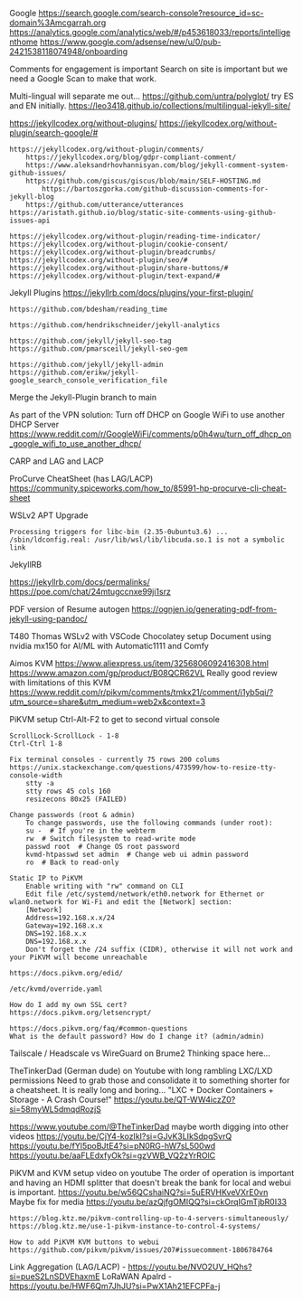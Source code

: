 Google
    https://search.google.com/search-console?resource_id=sc-domain%3Amcgarrah.org
    https://analytics.google.com/analytics/web/#/p453618033/reports/intelligenthome
    https://www.google.com/adsense/new/u/0/pub-2421538118074948/onboarding

Comments for engagement is important
Search on site is important but we need a Google Scan to make that work.

Multi-lingual will separate me out...
    https://github.com/untra/polyglot/ try ES and EN initially.
    https://leo3418.github.io/collections/multilingual-jekyll-site/

https://jekyllcodex.org/without-plugins/
    https://jekyllcodex.org/without-plugin/search-google/#

    https://jekyllcodex.org/without-plugin/comments/
        https://jekyllcodex.org/blog/gdpr-compliant-comment/
        https://www.aleksandrhovhannisyan.com/blog/jekyll-comment-system-github-issues/
        https://github.com/giscus/giscus/blob/main/SELF-HOSTING.md
            https://bartoszgorka.com/github-discussion-comments-for-jekyll-blog
        https://github.com/utterance/utterances
    https://aristath.github.io/blog/static-site-comments-using-github-issues-api

    https://jekyllcodex.org/without-plugin/reading-time-indicator/
    https://jekyllcodex.org/without-plugin/cookie-consent/
    https://jekyllcodex.org/without-plugin/breadcrumbs/
    https://jekyllcodex.org/without-plugin/seo/#
    https://jekyllcodex.org/without-plugin/share-buttons/#
    https://jekyllcodex.org/without-plugin/text-expand/#


Jekyll Plugins
    https://jekyllrb.com/docs/plugins/your-first-plugin/

    https://github.com/bdesham/reading_time

    https://github.com/hendrikschneider/jekyll-analytics

    https://github.com/jekyll/jekyll-seo-tag
    https://github.com/pmarsceill/jekyll-seo-gem

    https://github.com/jekyll/jekyll-admin
    https://github.com/erikw/jekyll-google_search_console_verification_file

Merge the Jekyll-Plugin branch to main

As part of the VPN solution:
    Turn off DHCP on Google WiFi to use another DHCP Server
    https://www.reddit.com/r/GoogleWiFi/comments/p0h4wu/turn_off_dhcp_on_google_wifi_to_use_another_dhcp/

CARP and LAG and LACP

ProCurve CheatSheet (has LAG/LACP)
https://community.spiceworks.com/how_to/85991-hp-procurve-cli-cheat-sheet


WSLv2 APT Upgrade

```
Processing triggers for libc-bin (2.35-0ubuntu3.6) ...
/sbin/ldconfig.real: /usr/lib/wsl/lib/libcuda.so.1 is not a symbolic link
```

JekyllRB

https://jekyllrb.com/docs/permalinks/
https://poe.com/chat/24mtugccnxe99ji1srz

PDF version of Resume autogen
https://ognjen.io/generating-pdf-from-jekyll-using-pandoc/

T480 Thomas
    WSLv2 with VSCode
    Chocolatey setup
    Document using nvidia mx150 for AI/ML with Automatic1111 and Comfy

Aimos KVM
    https://www.aliexpress.us/item/3256806092416308.html
    https://www.amazon.com/gp/product/B08QCR62VL
        Really good review with limitations of this KVM
    https://www.reddit.com/r/pikvm/comments/tmkx21/comment/i1yb5qi/?utm_source=share&utm_medium=web2x&context=3

PiKVM setup
    Ctrl-Alt-F2 to get to second virtual console
    
    ScrollLock-ScrollLock - 1-8
    Ctrl-Ctrl 1-8

    Fix terminal consoles - currently 75 rows 200 colums
    https://unix.stackexchange.com/questions/473599/how-to-resize-tty-console-width
        stty -a
        stty rows 45 cols 160
        resizecons 80x25 (FAILED)

    Change passwords (root & admin)
        To change passwords, use the following commands (under root):
        su -  # If you're in the webterm
        rw  # Switch filesystem to read-write mode
        passwd root  # Change OS root password
        kvmd-htpasswd set admin  # Change web ui admin password
        ro  # Back to read-only

    Static IP to PiKVM
        Enable writing with "rw" command on CLI
        Edit file /etc/systemd/network/eth0.network for Ethernet or wlan0.network for Wi-Fi and edit the [Network] section:
        [Network]
        Address=192.168.x.x/24
        Gateway=192.168.x.x
        DNS=192.168.x.x
        DNS=192.168.x.x
        Don't forget the /24 suffix (CIDR), otherwise it will not work and your PiKVM will become unreachable

    https://docs.pikvm.org/edid/

    /etc/kvmd/override.yaml

    How do I add my own SSL cert?
    https://docs.pikvm.org/letsencrypt/

    https://docs.pikvm.org/faq/#common-questions
    What is the default password? How do I change it? (admin/admin)

Tailscale / Headscale vs WireGuard on Brume2
    Thinking space here...

TheTinkerDad (German dude) on Youtube with long rambling LXC/LXD permissions
    Need to grab those and consolidate it to something shorter
    for a cheatsheet. It is really long and boring...
    "LXC + Docker Containers + Storage - A Crash Course!"
    https://youtu.be/QT-WW4iczZ0?si=58myWL5dmqdRozjS

https://www.youtube.com/@TheTinkerDad maybe worth digging into other videos
    https://youtu.be/CjY4-kozIkI?si=GJvK3LIkSdpgSvrQ
    https://youtu.be/fYl5poBJtE4?si=pN0RG-hW7sL500wd
    https://youtu.be/aaFLEdxfyOk?si=gzVWB_VQ2zYrROlC

PiKVM and KVM setup video on youtube
    The order of operation is important and having an HDMI splitter
    that doesn't break the bank for local and webui is important.
    https://youtu.be/w56QCshaiNQ?si=5uERVHKveVXrE0vn
    Maybe fix for media https://youtu.be/azQjfgOMIQQ?si=ckOrqIGmTjbR0I33

    https://blog.ktz.me/pikvm-controlling-up-to-4-servers-simultaneously/
    https://blog.ktz.me/use-1-pikvm-instance-to-control-4-systems/

    How to add PiKVM KVM buttons to webui
    https://github.com/pikvm/pikvm/issues/207#issuecomment-1806784764


Link Aggregation (LAG/LACP) - https://youtu.be/NVO2UV_HQhs?si=pueS2LnSDVEhaxmE
LoRaWAN Apalrd - https://youtu.be/HWF6Qm7JhJU?si=PwX1Ah21EFCPFa-j
